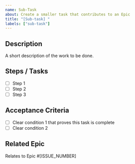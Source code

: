 ```yaml
---
name: Sub-Task
about: Create a smaller task that contributes to an Epic
title: "[Sub-task] "
labels: ["sub-task"]
---
```


## Description
A short description of the work to be done.

## Steps / Tasks
- [ ] Step 1
- [ ] Step 2
- [ ] Step 3

## Acceptance Criteria
- [ ] Clear condition 1 that proves this task is complete
- [ ] Clear condition 2

## Related Epic
Relates to Epic #[ISSUE_NUMBER]
